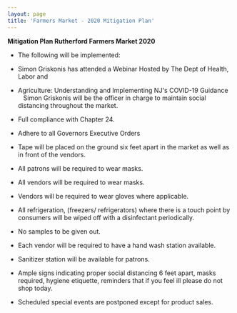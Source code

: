 ```yaml
---
layout: page
title: 'Farmers Market - 2020 Mitigation Plan'
---
```


**Mitigation Plan Rutherford Farmers Market 2020**

* The following will be implemented:

* Simon Griskonis has attended a Webinar Hosted by The Dept of Health, Labor and

* Agriculture: Understanding and Implementing NJ's COVID-19 Guidance    
Simon Griskonis will be the officer in charge to maintain social distancing
throughout the market.

* Full compliance with Chapter 24.

* Adhere to all Governors Executive Orders

* Tape will be placed on the ground six feet apart in the market as well as in front of
the vendors.

* All patrons will be required to wear masks.

* All vendors will be required to wear masks.

* Vendors will be required to wear gloves where applicable.

* All refrigeration, (freezers/ refrigerators) where there is a touch point by
consumers will be wiped off with a disinfectant periodically.

* No samples to be given out.

* Each vendor will be required to have a hand wash station available.

* Sanitizer station will be available for patrons.

* Ample signs indicating proper social distancing 6 feet apart, masks required,
hygiene etiquette, reminders that if you feel ill please do not shop today.

* Scheduled special events are postponed except for product sales.
